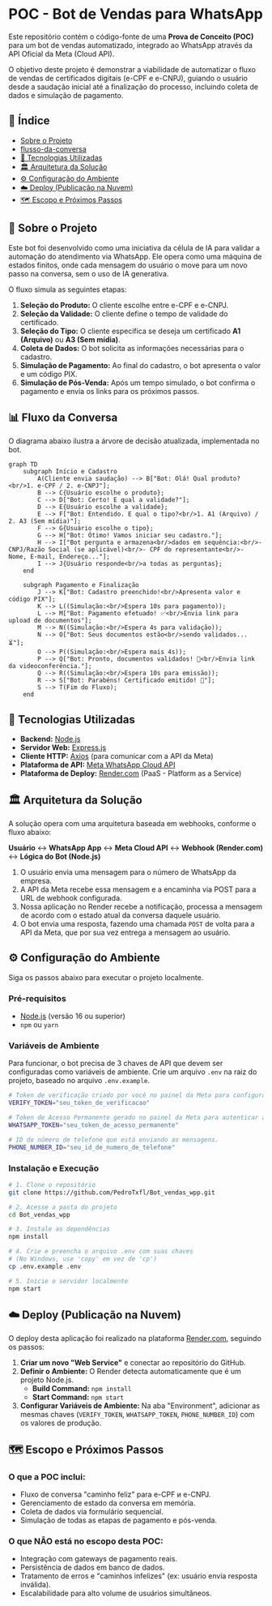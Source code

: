 # POC - Bot de Vendas para WhatsApp

Este repositório contém o código-fonte de uma **Prova de Conceito (POC)** para um bot de vendas automatizado, integrado ao WhatsApp através da API Oficial da Meta (Cloud API).

O objetivo deste projeto é demonstrar a viabilidade de automatizar o fluxo de vendas de certificados digitais (e-CPF e e-CNPJ), guiando o usuário desde a saudação inicial até a finalização do processo, incluindo coleta de dados e simulação de pagamento.

## 🎯 Índice

  - [Sobre o Projeto](https://www.google.com/search?q=%23-sobre-o-projeto)
  - [ flusso-da-conversa](https://www.google.com/search?q=%23-fluxo-da-conversa)
  - [🚀 Tecnologias Utilizadas](https://www.google.com/search?q=%23-tecnologias-utilizadas)
  - [🏛️ Arquitetura da Solução](https://www.google.com/search?q=%23%EF%B8%8F-arquitetura-da-solu%C3%A7%C3%A3o)
  - [⚙️ Configuração do Ambiente](https://www.google.com/search?q=%23%EF%B8%8F-configura%C3%A7%C3%A3o-do-ambiente)
  - [☁️ Deploy (Publicação na Nuvem)](https://www.google.com/search?q=%23%EF%B8%8F-deploy-publica%C3%A7%C3%A3o-na-nuvem)
  - [🗺️ Escopo e Próximos Passos](https://www.google.com/search?q=%23%EF%B8%8F-escopo-e-pr%C3%B3ximos-passos)

## 📖 Sobre o Projeto

Este bot foi desenvolvido como uma iniciativa da célula de IA para validar a automação do atendimento via WhatsApp. Ele opera como uma máquina de estados finitos, onde cada mensagem do usuário o move para um novo passo na conversa, sem o uso de IA generativa.

O fluxo simula as seguintes etapas:

1.  **Seleção do Produto:** O cliente escolhe entre e-CPF e e-CNPJ.
2.  **Seleção da Validade:** O cliente define o tempo de validade do certificado.
3.  **Seleção do Tipo:** O cliente especifica se deseja um certificado **A1 (Arquivo)** ou **A3 (Sem mídia)**.
4.  **Coleta de Dados:** O bot solicita as informações necessárias para o cadastro.
5.  **Simulação de Pagamento:** Ao final do cadastro, o bot apresenta o valor e um código PIX.
6.  **Simulação de Pós-Venda:** Após um tempo simulado, o bot confirma o pagamento e envia os links para os próximos passos.

## 📊 Fluxo da Conversa

O diagrama abaixo ilustra a árvore de decisão atualizada, implementada no bot.

```mermaid
graph TD
    subgraph Início e Cadastro
        A(Cliente envia saudação) --> B["Bot: Olá! Qual produto?<br/>1. e-CPF / 2. e-CNPJ"];
        B --> C{Usuário escolhe o produto};
        C --> D["Bot: Certo! E qual a validade?"];
        D --> E{Usuário escolhe a validade};
        E --> F["Bot: Entendido. E qual o tipo?<br/>1. A1 (Arquivo) / 2. A3 (Sem mídia)"];
        F --> G{Usuário escolhe o tipo};
        G --> H["Bot: Ótimo! Vamos iniciar seu cadastro."];
        H --> I["Bot pergunta e armazena<br/>dados em sequência:<br/>- CNPJ/Razão Social (se aplicável)<br/>- CPF do representante<br/>- Nome, E-mail, Endereço..."];
        I --> J{Usuário responde<br/>a todas as perguntas};
    end

    subgraph Pagamento e Finalização
        J --> K["Bot: Cadastro preenchido!<br/>Apresenta valor e código PIX"];
        K --> L((Simulação:<br/>Espera 10s para pagamento));
        L --> M["Bot: Pagamento efetuado! ✅<br/>Envia link para upload de documentos"];
        M --> N((Simulação:<br/>Espera 4s para validação));
        N --> O["Bot: Seus documentos estão<br/>sendo validados... ⏳"];
        O --> P((Simulação:<br/>Espera mais 4s));
        P --> Q["Bot: Pronto, documentos validados! 📄<br/>Envia link da videoconferência."];
        Q --> R((Simulação:<br/>Espera 10s para emissão));
        R --> S["Bot: Parabéns! Certificado emitido! 🎉"];
        S --> T(Fim do Fluxo);
    end
```

## 🚀 Tecnologias Utilizadas

  - **Backend:** [Node.js](https://nodejs.org/)
  - **Servidor Web:** [Express.js](https://expressjs.com/pt-br/)
  - **Cliente HTTP:** [Axios](https://axios-http.com/) (para comunicar com a API da Meta)
  - **Plataforma de API:** [Meta WhatsApp Cloud API](https://developers.facebook.com/docs/whatsapp/cloud-api)
  - **Plataforma de Deploy:** [Render.com](https://render.com/) (PaaS - Platform as a Service)

## 🏛️ Arquitetura da Solução

A solução opera com uma arquitetura baseada em webhooks, conforme o fluxo abaixo:

**Usuário** ↔️ **WhatsApp App** ↔️ **Meta Cloud API** ↔️ **Webhook (Render.com)** ↔️ **Lógica do Bot (Node.js)**

1.  O usuário envia uma mensagem para o número de WhatsApp da empresa.
2.  A API da Meta recebe essa mensagem e a encaminha via POST para a URL de webhook configurada.
3.  Nossa aplicação no Render recebe a notificação, processa a mensagem de acordo com o estado atual da conversa daquele usuário.
4.  O bot envia uma resposta, fazendo uma chamada `POST` de volta para a API da Meta, que por sua vez entrega a mensagem ao usuário.

## ⚙️ Configuração do Ambiente

Siga os passos abaixo para executar o projeto localmente.

### Pré-requisitos

  - [Node.js](https://nodejs.org/) (versão 16 ou superior)
  - `npm` ou `yarn`

### Variáveis de Ambiente

Para funcionar, o bot precisa de 3 chaves de API que devem ser configuradas como variáveis de ambiente. Crie um arquivo `.env` na raiz do projeto, baseado no arquivo `.env.example`.

```bash
# Token de verificação criado por você no painel da Meta para configurar o webhook.
VERIFY_TOKEN="seu_token_de_verificacao"

# Token de Acesso Permanente gerado no painel da Meta para autenticar as chamadas à API.
WHATSAPP_TOKEN="seu_token_de_acesso_permanente"

# ID do número de telefone que está enviando as mensagens.
PHONE_NUMBER_ID="seu_id_de_numero_de_telefone"
```

### Instalação e Execução

```bash
# 1. Clone o repositório
git clone https://github.com/PedroTxfl/Bot_vendas_wpp.git

# 2. Acesse a pasta do projeto
cd Bot_vendas_wpp

# 3. Instale as dependências
npm install

# 4. Crie e preencha o arquivo .env com suas chaves
# (No Windows, use 'copy' em vez de 'cp')
cp .env.example .env

# 5. Inicie o servidor localmente
npm start
```

## ☁️ Deploy (Publicação na Nuvem)

O deploy desta aplicação foi realizado na plataforma [Render.com](https://render.com/), seguindo os passos:

1.  **Criar um novo "Web Service"** e conectar ao repositório do GitHub.
2.  **Definir o Ambiente:** O Render detecta automaticamente que é um projeto Node.js.
      - **Build Command:** `npm install`
      - **Start Command:** `npm start`
3.  **Configurar Variáveis de Ambiente:** Na aba "Environment", adicionar as mesmas chaves (`VERIFY_TOKEN`, `WHATSAPP_TOKEN`, `PHONE_NUMBER_ID`) com os valores de produção.

## 🗺️ Escopo e Próximos Passos

### O que a POC inclui:

  - Fluxo de conversa "caminho feliz" para e-CPF и e-CNPJ.
  - Gerenciamento de estado da conversa em memória.
  - Coleta de dados via formulário sequencial.
  - Simulação de todas as etapas de pagamento e pós-venda.

### O que NÃO está no escopo desta POC:

  - Integração com gateways de pagamento reais.
  - Persistência de dados em banco de dados.
  - Tratamento de erros e "caminhos infelizes" (ex: usuário envia resposta inválida).
  - Escalabilidade para alto volume de usuários simultâneos.
